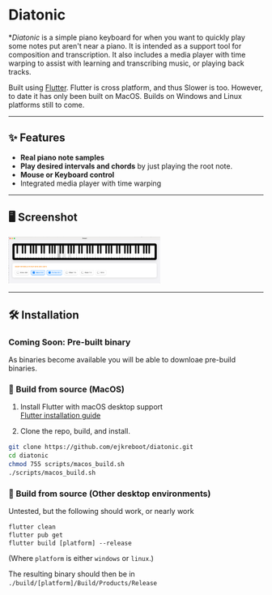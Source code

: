 # Diatonic

**Diatonic* is a simple piano 
keyboard for when you want to quickly play some notes put aren't near a piano. It is intended as a 
support tool for composition and transcription. It also includes a media player with 
time warping to assist with learning and transcribing music, or playing back tracks.

Built using [Flutter](https://flutter.dev). Flutter is cross platform, and thus Slower is too. However, to date it has only been built on MacOS. Builds on Windows and Linux platforms still to come.

---

## ✨ Features

- **Real piano note samples**
- **Play desired intervals and chords** by just playing the root note.
- **Mouse or Keyboard control**
- Integrated media player with time warping

---

## 🖥️ Screenshot

<img src="./screenshot.png" alt="Alt Text" width="300">

---

## 🛠️ Installation

### Coming Soon: Pre-built binary

As binaries become available you will be able to downloae pre-build binaries.

### 🧪 Build from source (MacOS)

1. Install Flutter with macOS desktop support  
   [Flutter installation guide](https://docs.flutter.dev/get-started/install)

2. Clone the repo, build, and install.

```bash
git clone https://github.com/ejkreboot/diatonic.git
cd diatonic
chmod 755 scripts/macos_build.sh
./scripts/macos_build.sh
```

### 🧪 Build from source (Other desktop environments)

Untested, but the following should work, or nearly work

```
flutter clean
flutter pub get
flutter build [platform] --release
```

(Where `platform` is either `windows` or `linux`.)

The resulting binary should then be in `./build/[platform]/Build/Products/Release`